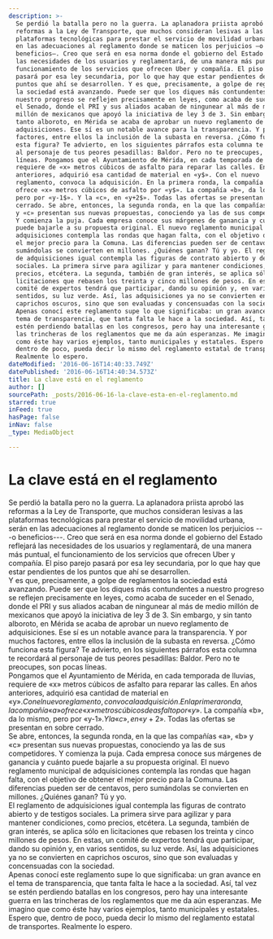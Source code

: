 ```yaml
---
description: >-
  Se perdió la batalla pero no la guerra. La aplanadora priista aprobó las
  reformas a la Ley de Transporte, que muchos consideran lesivas a las
  plataformas tecnológicas para prestar el servicio de movilidad urbana, serán
  en las adecuaciones al reglamento donde se maticen los perjuicios —o
  beneficios—. Creo que será en esa norma donde el gobierno del Estado reflejará
  las necesidades de los usuarios y reglamentará, de una manera más puntual, el
  funcionamiento de los servicios que ofrecen Uber y compañía. El piso parejo
  pasará por esa ley secundaria, por lo que hay que estar pendientes de los
  puntos que ahí se desarrollen. Y es que, precisamente, a golpe de reglamentos
  la sociedad está avanzando. Puede ser que los diques más contundentes a
  nuestro progreso se reflejen precisamente en leyes, como acaba de suceder en
  el Senado, donde el PRI y sus aliados acaban de ningunear al más de medio
  millón de mexicanos que apoyó la iniciativa de ley 3 de 3. Sin embargo, y sin
  tanto alboroto, en Mérida se acaba de aprobar un nuevo reglamento de
  adquisiciones. Ese sí es un notable avance para la transparencia. Y por muchos
  factores, entre ellos la inclusión de la subasta en reversa. ¿Cómo funciona
  esta figura? Te advierto, en los siguientes párrafos esta columna te recordará
  al personaje de tus peores pesadillas: Baldor. Pero no te preocupes, son pocas
  líneas. Pongamos que el Ayuntamiento de Mérida, en cada temporada de lluvias,
  requiere de «x» metros cúbicos de asfalto para reparar las calles. En años
  anteriores, adquirió esa cantidad de material en «y$». Con el nuevo
  reglamento, convoca la adquisición. En la primera ronda, la compañía «a»
  ofrece «x» metros cúbicos de asfalto por «y$». La compañía «b», da lo mismo,
  pero por «y-1$». Y la «c», en «y+2$». Todas las ofertas se presentan en sobre
  cerrado. Se abre, entonces, la segunda ronda, en la que las compañías «a», «b»
  y «c» presentan sus nuevas propuestas, conociendo ya las de sus competidores.
  Y comienza la puja. Cada empresa conoce sus márgenes de ganancia y cuánto
  puede bajarle a su propuesta original. El nuevo reglamento municipal de
  adquisiciones contempla las rondas que hagan falta, con el objetivo de obtener
  el mejor precio para la Comuna. Las diferencias pueden ser de centavos, pero
  sumándolas se convierten en millones. ¿Quiénes ganan? Tú y yo. El reglamento
  de adquisiciones igual contempla las figuras de contrato abierto y de testigos
  sociales. La primera sirve para agilizar y para mantener condiciones, como
  precios, etcétera. La segunda, también de gran interés, se aplica sólo en
  licitaciones que rebasen los treinta y cinco millones de pesos. En estas, un
  comité de expertos tendrá que participar, dando su opinión y, en varios
  sentidos, su luz verde. Así, las adquisiciones ya no se convierten en
  caprichos oscuros, sino que son evaluadas y concensuadas con la sociedad.
  Apenas conocí este reglamento supe lo que significaba: un gran avance en el
  tema de transparencia, que tanta falta le hace a la sociedad. Así, tal vez se
  estén perdiendo batallas en los congresos, pero hay una interesante guerra en
  las trincheras de los reglamentos que me da aún esperanzas. Me imagino que
  como éste hay varios ejemplos, tanto municipales y estatales. Espero que,
  dentro de poco, pueda decir lo mismo del reglamento estatal de transportes.
  Realmente lo espero. 
dateModified: '2016-06-16T14:40:33.749Z'
datePublished: '2016-06-16T14:40:34.573Z'
title: La clave está en el reglamento
author: []
sourcePath: _posts/2016-06-16-la-clave-esta-en-el-reglamento.md
starred: true
inFeed: true
hasPage: false
inNav: false
_type: MediaObject

---
```

# La clave está en el reglamento

Se perdió la batalla pero no la guerra. La aplanadora priista aprobó las reformas a la Ley de Transporte, que muchos consideran lesivas a las plataformas tecnológicas para prestar el servicio de movilidad urbana, serán en las adecuaciones al reglamento donde se maticen los perjuicios ---o beneficios---. Creo que será en esa norma donde el gobierno del Estado reflejará las necesidades de los usuarios y reglamentará, de una manera más puntual, el funcionamiento de los servicios que ofrecen Uber y compañía. El piso parejo pasará por esa ley secundaria, por lo que hay que estar pendientes de los puntos que ahí se desarrollen.   
Y es que, precisamente, a golpe de reglamentos la sociedad está avanzando. Puede ser que los diques más contundentes a nuestro progreso se reflejen precisamente en leyes, como acaba de suceder en el Senado, donde el PRI y sus aliados acaban de ningunear al más de medio millón de mexicanos que apoyó la iniciativa de ley 3 de 3\. Sin embargo, y sin tanto alboroto, en Mérida se acaba de aprobar un nuevo reglamento de adquisiciones. Ese sí es un notable avance para la transparencia. Y por muchos factores, entre ellos la inclusión de la subasta en reversa. ¿Cómo funciona esta figura? Te advierto, en los siguientes párrafos esta columna te recordará al personaje de tus peores pesadillas: Baldor. Pero no te preocupes, son pocas líneas.   
Pongamos que el Ayuntamiento de Mérida, en cada temporada de lluvias, requiere de «x» metros cúbicos de asfalto para reparar las calles. En años anteriores, adquirió esa cantidad de material en «y$». Con el nuevo reglamento, convoca la adquisición. En la primera ronda, la compañía «a» ofrece «x» metros cúbicos de asfalto por «y$». La compañía «b», da lo mismo, pero por «y-1$». Y la «c», en «y+2$». Todas las ofertas se presentan en sobre cerrado.   
Se abre, entonces, la segunda ronda, en la que las compañías «a», «b» y «c» presentan sus nuevas propuestas, conociendo ya las de sus competidores. Y comienza la puja. Cada empresa conoce sus márgenes de ganancia y cuánto puede bajarle a su propuesta original. El nuevo reglamento municipal de adquisiciones contempla las rondas que hagan falta, con el objetivo de obtener el mejor precio para la Comuna. Las diferencias pueden ser de centavos, pero sumándolas se convierten en millones. ¿Quiénes ganan? Tú y yo.   
El reglamento de adquisiciones igual contempla las figuras de contrato abierto y de testigos sociales. La primera sirve para agilizar y para mantener condiciones, como precios, etcétera. La segunda, también de gran interés, se aplica sólo en licitaciones que rebasen los treinta y cinco millones de pesos. En estas, un comité de expertos tendrá que participar, dando su opinión y, en varios sentidos, su luz verde. Así, las adquisiciones ya no se convierten en caprichos oscuros, sino que son evaluadas y concensuadas con la sociedad.   
Apenas conocí este reglamento supe lo que significaba: un gran avance en el tema de transparencia, que tanta falta le hace a la sociedad. Así, tal vez se estén perdiendo batallas en los congresos, pero hay una interesante guerra en las trincheras de los reglamentos que me da aún esperanzas. Me imagino que como éste hay varios ejemplos, tanto municipales y estatales. Espero que, dentro de poco, pueda decir lo mismo del reglamento estatal de transportes. Realmente lo espero.